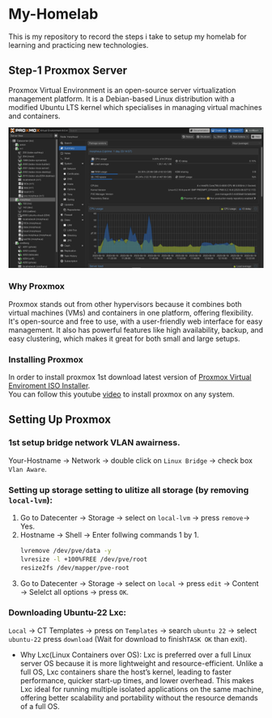 # My-Homelab

This is my repository to record the steps i take to setup my homelab for learning and practicing new technologies.

## Step-1 Proxmox Server
Proxmox Virtual Environment is an open-source server virtualization management platform. It is a Debian-based Linux distribution with a modified Ubuntu LTS kernel which specialises in managing virtual machines and containers.

![01](01.png)
### Why Proxmox
Proxmox stands out from other hypervisors because it combines both virtual machines (VMs) and containers in one platform, offering flexibility. It's open-source and free to use, with a user-friendly web interface for easy management. It also has powerful features like high availability, backup, and easy clustering, which makes it great for both small and large setups.     
### Installing Proxmox 
In order to install proxmox 1st download latest version of [Proxmox Virtual Enviroment ISO Installer](https://www.proxmox.com/en/downloads/proxmox-virtual-environment/iso).        
You can follow this youtube [video](https://www.youtube.com/watch?v=u8E3-Zy9NvI&list=PLT98CRl2KxKHnlbYhtABg6cF50bYa8Ulo&index=3) to install proxmox on any system.    

## Setting Up Proxmox
### 1st setup bridge network VLAN awairness.    
  Your-Hostname &rarr; Network &rarr; double click on `Linux Bridge` &rarr; check box `Vlan Aware`.
### Setting up storage setting to ulitize all storage (by removing `local-lvm`):
  1. Go to Datecenter &rarr; Storage &rarr; select on `local-lvm` &rarr; press `remove`&rarr; Yes.
  2. Hostname &rarr; Shell &rarr; Enter follwing commands 1 by 1.
     ```bash
     lvremove /dev/pve/data -y
     lvresize -l +100%FREE /dev/pve/root
     resize2fs /dev/mapper/pve-root
     ```
  3. Go to Datecenter &rarr; Storage &rarr; select on `local` &rarr; press `edit` &rarr; Content &rarr; Selelct all options &rarr; press `OK`.
### Downloading Ubuntu-22 Lxc:      
  `Local` &rarr; CT Templates &rarr; press on `Templates` &rarr; search `ubuntu 22` &rarr; select `ubuntu-22` press `download` (Wait for download to finish`TASK OK` than exit).        
  - Why Lxc(Linux Containers over OS):
    Lxc is preferred over a full Linux server OS because it is more lightweight and resource-efficient. Unlike a full OS, Lxc containers share the host’s kernel, leading to faster performance, quicker start-up times, and lower overhead. This makes Lxc ideal for running multiple isolated applications on the same machine, offering better scalability and portability without the resource demands of a full OS.        


